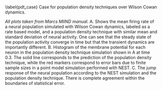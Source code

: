 \label{pdt_case} Case for population density techniques over Wilson Cowan dynamics.

*All plots taken from Marcs MIIND manual*. A. Shows the mean firing rate of a neural population simulated with Wilson Cowan dynamics, labeled as a rate based model, and a population density technique with similar mean and standard deviation of neural activity. One can see that the steady state of the population activity converge in time but that the transient dynamics are importantly different. B. Histogram of the membrane potential for each neuron in the population density technique simulation shown in A at time 0.3. The solid line corresponds to the prediction of the population density technique, while the red markers correspond to error bars due to finite sample sizes in a point model simulation performed with NEST. C. The jump response of the neural population according to the NEST simulation and the population density technique. There is complete agreement within the boundaries of statistical error.